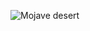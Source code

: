 ![Mojave desert](https://en.wikipedia.org/wiki/Mojave_Desert#/media/File:Calico_basin_red_rock_cumulus_mediocris.jpg)
